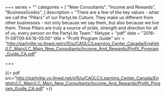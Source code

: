 +++
series = ""
categories = [
  "New Consultants",
  "Income and Rewards",
  "BusinessGuides",
]
description = "There are a few of the key values - what we call the \"Pillars\" of our PartyLite Culture. They make us different from other businesses - not only because we say them, but also because we live them. These Pillars are truly a source of pride, strength and direction for all of us, every person on the PartyLite Team."
filetype = "pdf"
date = "2016-11-08T09:44:16-05:00"
title = "Profit Program Guide"
src = "http://partylite.vo.llnwd.net/o15/u/CAOLC/Learning_Center_Canada/English/LC_Main/LC_Main_New_Consultants/Income_And_Rewards/Profit_Program_Guide_CA.pdf"

+++

{{< pdf src="http://partylite.vo.llnwd.net/o15/u/CAOLC/Learning_Center_Canada/English/LC_Main/LC_Main_New_Consultants/Income_And_Rewards/Profit_Program_Guide_CA.pdf" >}}
